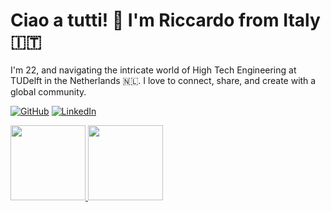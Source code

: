 # Ciao a tutti! 👋 I'm Riccardo from Italy 🇮🇹

I'm 22, and navigating the intricate world of High Tech Engineering at TUDelft in the Netherlands 🇳🇱. I love to connect, share, and create with a global community.

[![GitHub](https://img.shields.io/badge/GitHub-100000?style=for-the-badge&logo=github&logoColor=white)](https://github.com/ricdigi)
[![LinkedIn](https://img.shields.io/badge/LinkedIn-0077B5?style=for-the-badge&logo=linkedin&logoColor=white)](https://www.linkedin.com/in/riccardodigirolamo01/)


  <a href="https://github.com/ricdigi">
    <img height="120" src="https://github-readme-stats.vercel.app/api?username=ricdigi&show_icons=true&count_private=false&include_all_commits=true&exclude_forks=true&theme=default" />
  </a>
  <a href="https://github.com/YOUR_GITHUB_USERNAME">
    <img height="120" src="https://github-readme-stats.vercel.app/api/top-langs/?username=ricdigi&langs_count=10&layout=compact&exclude_repo=REPO1,REPO2&exclude_forks=true&theme=default" />
  </a>


